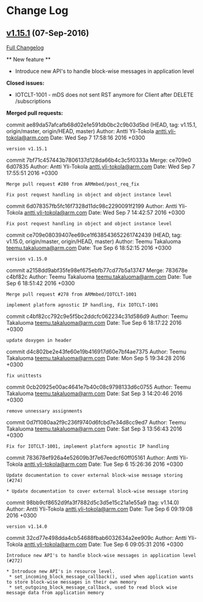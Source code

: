 # Change Log

## [v1.15.1](https://github.com/ARMmbed/mbed-client/releases/tag/v1.15.1) (07-Sep-2016)
[Full Changelog](https://github.com/ARMmbed/mbed-client/compare/v1.13.4...v1.15.1)

** New feature **

- Introduce new API's to handle block-wise messages in application level 

**Closed issues:**

- IOTCLT-1001 - mDS does not sent RST anymore for Client after DELETE /subscriptions

**Merged pull requests:**

commit ae89da57afcafb68d02e1e591db0bc2c9b03d5bd (HEAD, tag: v1.15.1, origin/master, origin/HEAD, master)
Author: Antti Yli-Tokola <antti.yli-tokola@arm.com>
Date:   Wed Sep 7 17:58:16 2016 +0300

    version v1.15.1

commit 7bf71c457443b7806137d128da66b4c3c5f0333a
Merge: ce709e0 6d07835
Author: Antti Yli-Tokola <antti.yli-tokola@arm.com>
Date:   Wed Sep 7 17:55:51 2016 +0300

    Merge pull request #280 from ARMmbed/post_req_fix
    
    Fix post request handling in object and object instance level

commit 6d078357fb5fc16f7328d11dc98c2290091f2199
Author: Antti Yli-Tokola <antti.yli-tokola@arm.com>
Date:   Wed Sep 7 14:42:57 2016 +0300

    Fix post request handling in object and object instance level

commit ce709e08039407ee69ce1f638543652261742439 (HEAD, tag: v1.15.0, origin/master, origin/HEAD, master)
Author: Teemu Takaluoma <teemu.takaluoma@arm.com>
Date:   Tue Sep 6 18:52:15 2016 +0300

    version v1.15.0

commit a2158dd9abf35fe98ef675ebfb77cd77b5a13747
Merge: 783678e c4bf82c
Author: Teemu Takaluoma <teemu.takaluoma@arm.com>
Date:   Tue Sep 6 18:51:42 2016 +0300

    Merge pull request #278 from ARMmbed/IOTCLT-1001
    
    implement platform agnostic IP handling, Fix IOTCLT-1001

commit c4bf82cc792c9e5f5bc2ddcfc062234c31d586d9
Author: Teemu Takaluoma <teemu.takaluoma@arm.com>
Date:   Tue Sep 6 18:17:22 2016 +0300

    update doxygen in header

commit d4c802be2e43fe60e19b416917d60e7bf4ae7375
Author: Teemu Takaluoma <teemu.takaluoma@arm.com>
Date:   Mon Sep 5 19:34:28 2016 +0300

    fix unittests

commit 0cb20925e00ac4641e7b40c08c9798133d6c0755
Author: Teemu Takaluoma <teemu.takaluoma@arm.com>
Date:   Sat Sep 3 14:20:46 2016 +0300

    remove unnessary assignments

commit 0d7f1080aa2f9c236f9740d6fcbd7e34d8cc9ed7
Author: Teemu Takaluoma <teemu.takaluoma@arm.com>
Date:   Sat Sep 3 13:56:43 2016 +0300

    Fix for IOTCLT-1001, implement platform agnostic IP handling

commit 783678ef926a4e52609b3f7e67eedcf60ff05161
Author: Antti Yli-Tokola <antti.yli-tokola@arm.com>
Date:   Tue Sep 6 15:26:36 2016 +0300

    Update documentation to cover external block-wise message storing (#274)
    
    * Update documentation to cover external block-wise message storing

commit 98bb9cf8652d9fa3f7882d5c3d5e15c21a1e55a9 (tag: v1.14.0)
Author: Antti Yli-Tokola <antti.yli-tokola@arm.com>
Date:   Tue Sep 6 09:19:08 2016 +0300

    version v1.14.0

commit 32cd77e498dda4cb54688fbab6032634a2ee909c
Author: Antti Yli-Tokola <antti.yli-tokola@arm.com>
Date:   Tue Sep 6 09:05:31 2016 +0300

    Introduce new API's to handle block-wise messages in application level (#272)
    
    * Introduce new API's in resource level.
     * set_incoming_block_message_callback(), used when application wants to store block-wise messages in their own memory
     * set_outgoing_block_message_callback, used to read block wise message data from application memory

